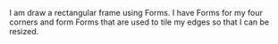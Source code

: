 I am draw a rectangular frame using Forms. I have Forms for my four corners and form Forms that are used to tile my edges so that I can be resized.

